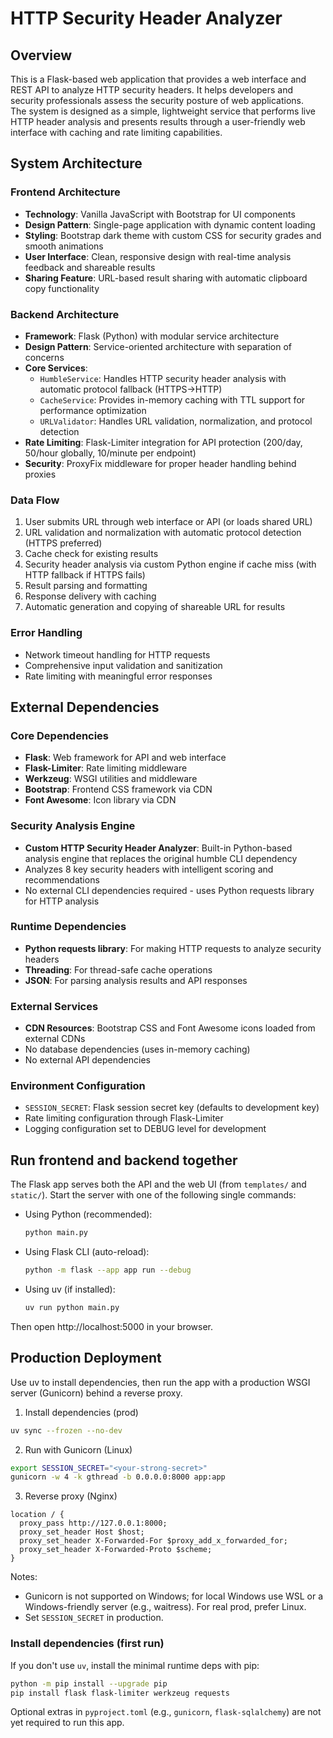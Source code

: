 # HTTP Security Header Analyzer

## Overview

This is a Flask-based web application that provides a web interface and REST API to analyze HTTP security headers. It helps developers and security professionals assess the security posture of web applications.  
The system is designed as a simple, lightweight service that performs live HTTP header analysis and presents results through a user-friendly web interface with caching and rate limiting capabilities.

## System Architecture

### Frontend Architecture

- **Technology**: Vanilla JavaScript with Bootstrap for UI components
- **Design Pattern**: Single-page application with dynamic content loading
- **Styling**: Bootstrap dark theme with custom CSS for security grades and smooth animations
- **User Interface**: Clean, responsive design with real-time analysis feedback and shareable results
- **Sharing Feature**: URL-based result sharing with automatic clipboard copy functionality

### Backend Architecture

- **Framework**: Flask (Python) with modular service architecture
- **Design Pattern**: Service-oriented architecture with separation of concerns
- **Core Services**:
  - `HumbleService`: Handles HTTP security header analysis with automatic protocol fallback (HTTPS→HTTP)
  - `CacheService`: Provides in-memory caching with TTL support for performance optimization
  - `URLValidator`: Handles URL validation, normalization, and protocol detection
- **Rate Limiting**: Flask-Limiter integration for API protection (200/day, 50/hour globally, 10/minute per endpoint)
- **Security**: ProxyFix middleware for proper header handling behind proxies

### Data Flow

1. User submits URL through web interface or API (or loads shared URL)
2. URL validation and normalization with automatic protocol detection (HTTPS preferred)
3. Cache check for existing results
4. Security header analysis via custom Python engine if cache miss (with HTTP fallback if HTTPS fails)
5. Result parsing and formatting
6. Response delivery with caching
7. Automatic generation and copying of shareable URL for results

### Error Handling

- Network timeout handling for HTTP requests
- Comprehensive input validation and sanitization
- Rate limiting with meaningful error responses

## External Dependencies

### Core Dependencies

- **Flask**: Web framework for API and web interface
- **Flask-Limiter**: Rate limiting middleware
- **Werkzeug**: WSGI utilities and middleware
- **Bootstrap**: Frontend CSS framework via CDN
- **Font Awesome**: Icon library via CDN

### Security Analysis Engine

- **Custom HTTP Security Header Analyzer**: Built-in Python-based analysis engine that replaces the original humble CLI dependency
- Analyzes 8 key security headers with intelligent scoring and recommendations
- No external CLI dependencies required - uses Python requests library for HTTP analysis

### Runtime Dependencies

- **Python requests library**: For making HTTP requests to analyze security headers
- **Threading**: For thread-safe cache operations
- **JSON**: For parsing analysis results and API responses

### External Services

- **CDN Resources**: Bootstrap CSS and Font Awesome icons loaded from external CDNs
- No database dependencies (uses in-memory caching)
- No external API dependencies

### Environment Configuration

- `SESSION_SECRET`: Flask session secret key (defaults to development key)
- Rate limiting configuration through Flask-Limiter
- Logging configuration set to DEBUG level for development

## Run frontend and backend together

The Flask app serves both the API and the web UI (from `templates/` and `static/`). Start the server with one of the following single commands:

- Using Python (recommended):
  
  ```bash
  python main.py
  ```

- Using Flask CLI (auto-reload):
  
  ```bash
  python -m flask --app app run --debug
  ```

- Using uv (if installed):
  
  ```bash
  uv run python main.py
  ```

Then open http://localhost:5000 in your browser.

## Production Deployment

Use uv to install dependencies, then run the app with a production WSGI server (Gunicorn) behind a reverse proxy.

1) Install dependencies (prod)

```bash
uv sync --frozen --no-dev
```

2) Run with Gunicorn (Linux)

```bash
export SESSION_SECRET="<your-strong-secret>"
gunicorn -w 4 -k gthread -b 0.0.0.0:8000 app:app
```

3) Reverse proxy (Nginx)

```nginx
location / {
  proxy_pass http://127.0.0.1:8000;
  proxy_set_header Host $host;
  proxy_set_header X-Forwarded-For $proxy_add_x_forwarded_for;
  proxy_set_header X-Forwarded-Proto $scheme;
}
```

Notes:
- Gunicorn is not supported on Windows; for local Windows use WSL or a Windows-friendly server (e.g., waitress). For real prod, prefer Linux.
- Set `SESSION_SECRET` in production.

### Install dependencies (first run)

If you don't use `uv`, install the minimal runtime deps with pip:

```bash
python -m pip install --upgrade pip
pip install flask flask-limiter werkzeug requests
```

Optional extras in `pyproject.toml` (e.g., `gunicorn`, `flask-sqlalchemy`) are not yet required to run this app.
